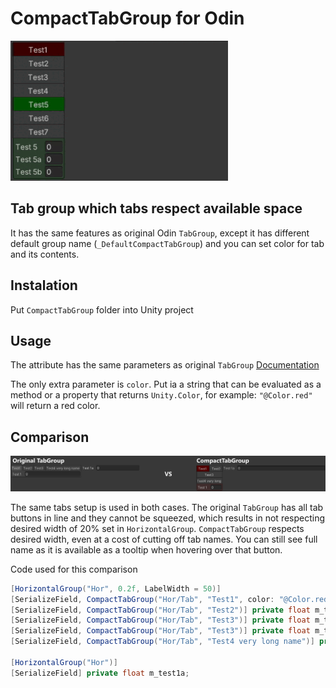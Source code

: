 # CompactTabGroup for Odin

![](Images/Animation.gif)

## Tab group which tabs respect available space

It has the same features as original Odin `TabGroup`, except it has different default group name (`_DefaultCompactTabGroup`) and you can set color for tab and its contents.

## Instalation

Put `CompactTabGroup` folder into Unity project

## Usage

The attribute has the same parameters as original `TabGroup` [Documentation](https://odininspector.com/attributes/tab-group-attribute)

The only extra parameter is `color`. Put ia a string that can be evaluated as a method or a property that returns `Unity.Color`, for example: `"@Color.red"` will return a red color.

## Comparison

![](Images/Comparison.png)

The same tabs setup is used in both cases. The original `TabGroup` has all tab buttons in line and they cannot be squeezed, which results in not respecting desired width of 20% set in `HorizontalGroup`. `CompactTabGroup` respects desired width, even at a cost of cutting off tab names. You can still see full name as it is available as a tooltip when hovering over that button.

Code used for this comparison
```cs
[HorizontalGroup("Hor", 0.2f, LabelWidth = 50)]
[SerializeField, CompactTabGroup("Hor/Tab", "Test1", color: "@Color.red")] private float m_test1;
[SerializeField, CompactTabGroup("Hor/Tab", "Test2")] private float m_test2;
[SerializeField, CompactTabGroup("Hor/Tab", "Test3")] private float m_test3;
[SerializeField, CompactTabGroup("Hor/Tab", "Test3")] private float m_test3a;
[SerializeField, CompactTabGroup("Hor/Tab", "Test4 very long name")] private float m_test4;

[HorizontalGroup("Hor")]
[SerializeField] private float m_test1a;
```

